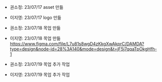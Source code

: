 - 권소정: 23/07/17 asset 만듦
- 이지영: 23/07/17 logo 만듦

- 권소정: 23/07/18 목업 만듦
- 이지영: 23/07/18 목업 만듦
https://www.figma.com/file/L7u81s8wgD4zKkgXwAkprC/DAMDA?type=design&node-id=28%3A140&mode=design&t=jF5j7qqaTpOkgHfh-1

- 권소정: 23/07/19 목업 추가 작업
- 이지영: 23/07/19 목업 추가 작업